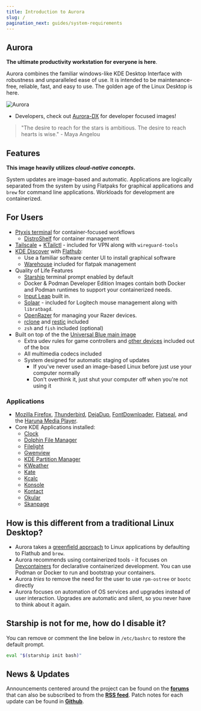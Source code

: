 ```yaml
---
title: Introduction to Aurora
slug: /
pagination_next: guides/system-requirements
---
```


## Aurora

**The ultimate productivity workstation for everyone is here**.

Aurora combines the familiar windows-like KDE Desktop Interface with robustness and unparalleled ease of use. It is intended to be maintenance-free, reliable, fast, and easy to use. The golden age of the Linux Desktop is here.

![Aurora](/img/aurora-desktop.png)

- Developers, check out [Aurora-DX](/dx/aurora-dx-intro) for developer focused images!

> "The desire to reach for the stars is ambitious. The desire to reach hearts is wise." - Maya Angelou

## Features

**This image heavily utilizes _cloud-native concepts_.**

System updates are image-based and automatic. Applications are logically separated from the system by using Flatpaks for graphical applications and `brew` for command line applications. Workloads for development are containerized.

## For Users

- [Ptyxis terminal](https://devsuite.app/ptyxis/) for container-focused workflows
  - [DistroShelf](https://github.com/ranfdev/DistroShelf) for container management
- [Tailscale](https://tailscale.com) + [KTailctl](https://github.com/f-koehler/KTailctl) - included for VPN along with `wireguard-tools`
- [KDE Discover](https://apps.kde.org/de/discover/) with [Flathub](https://flathub.org):
  - Use a familiar software center UI to install graphical software
  - [Warehouse](https://flathub.org/apps/io.github.flattool.Warehouse) included for flatpak management
- Quality of Life Features
  - [Starship](https://starship.rs) terminal prompt enabled by default
  - Docker & Podman Developer Edition Images contain both Docker and Podman runtimes to support your containerized needs.
  - [Input Leap](https://github.com/input-leap/input-leap) built in.
  - [Solaar](https://github.com/pwr-Solaar/Solaar) - included for Logitech mouse
    management along with `libratbagd`.
  - [OpenRazer](https://openrazer.github.io/) for managing your Razer devices.
  - [rclone](https://rclone.org/) and [restic](https://restic.net/) included
  - `zsh` and `fish` included (optional)
- Built on top of the the [Universal Blue main image](https://github.com/ublue-os/main)
  - Extra udev rules for game controllers and [other devices](https://github.com/ublue-os/packages/tree/main/packages/ublue-os-udev-rules/src/udev-rules.d) included out of the box
  - All multimedia codecs included
  - System designed for automatic staging of updates
    - If you've never used an image-based Linux before just use your computer normally
    - Don't overthink it, just shut your computer off when you're not using it

### Applications

- [Mozilla Firefox](https://www.firefox.com/), [Thunderbird](https://www.thunderbird.net), [DejaDup](https://apps.gnome.org/DejaDup/), [FontDownloader](https://github.com/GustavoPeredo/font-downloader), [Flatseal](https://github.com/tchx84/flatseal), and the [Haruna Media Player](https://apps.kde.org/de/haruna/).
- Core KDE Applications installed:
  - [Clock](https://apps.kde.org/kclock/)
  - [Dolphin File Manager](https://apps.kde.org/dolphin/)
  - [Filelight](https://apps.kde.org/filelight/)
  - [Gwenview](https://apps.kde.org/gwenview/)
  - [KDE Partition Manager](https://apps.kde.org/partitionmanager/)
  - [KWeather](https://apps.kde.org/kweather/)
  - [Kate](https://apps.kde.org/kate/)
  - [Kcalc](https://apps.kde.org/kcalc/)
  - [Konsole](https://apps.kde.org/konsole/)
  - [Kontact](https://apps.kde.org/kontact/)
  - [Okular](https://apps.kde.org/okular/)
  - [Skanpage](https://apps.kde.org/de/skanpage/)

## How is this different from a traditional Linux Desktop?

- Aurora takes a [greenfield approach](https://en.wikipedia.org/wiki/Greenfield_project) to Linux applications by defaulting to Flathub and `brew`.
- Aurora recommends using containerized tools - it focuses on [Devcontainers](https://containers.dev) for declarative containerized development. You can use Podman or Docker to run and bootstrap your containers.
- Aurora _tries_ to remove the need for the user to use `rpm-ostree` or `bootc` directly
- Aurora focuses on automation of OS services and upgrades instead of user interaction. Upgrades are automatic and silent, so you never have to think about it again.

## Starship is not for me, how do I disable it?

You can remove or comment the line below in `/etc/bashrc` to restore the default prompt.

```bash
eval "$(starship init bash)"
```

## News & Updates

Announcements centered around the project can be found on the [**forums**](https://universal-blue.discourse.group/tags/c/aurora/11/aurora-news/l/latest) that can also be subscribed to from the [**RSS feed**](https://universal-blue.discourse.group/tag/aurora-news.rss). Patch notes for each update can be found in [**Github**](https://github.com/ublue-os/aurora/releases).
